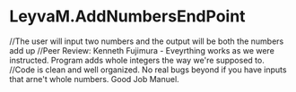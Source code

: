 # LeyvaM.AddNumbersEndPoint

//The user will input two numbers and the output will be both the numbers add up
//Peer Review: Kenneth Fujimura -  Eveyrthing works as we were instructed. Program adds whole integers the way we're supposed to. 
//Code is clean and well organized. No real bugs beyond if you have inputs that arne't whole numbers. Good Job Manuel.
